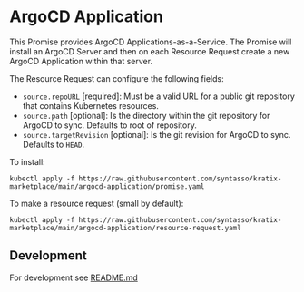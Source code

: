 # ArgoCD Application

This Promise provides ArgoCD Applications-as-a-Service. The Promise will install an ArgoCD Server and then on each Resource Request create a new ArgoCD Application within that server.

The Resource Request can configure the following fields:
  * `source.repoURL` [required]: Must be a valid URL for a public git repository that contains Kubernetes resources.
  * `source.path` [optional]: Is the directory within the git repository for ArgoCD to sync. Defaults to root of repository.
  * `source.targetRevision` [optional]: Is the git revision for ArgoCD to sync. Defaults to `HEAD`.


To install:
```
kubectl apply -f https://raw.githubusercontent.com/syntasso/kratix-marketplace/main/argocd-application/promise.yaml
```

To make a resource request (small by default):
```
kubectl apply -f https://raw.githubusercontent.com/syntasso/kratix-marketplace/main/argocd-application/resource-request.yaml
```

## Development

For development see [README.md](./internal/README.md)

